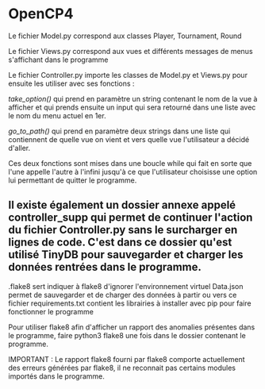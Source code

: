 # OpenCP4

Le fichier Model.py correspond aux classes Player, Tournament, Round

Le fichier Views.py correspond aux vues et différents messages de menus s'affichant dans le programme

Le fichier Controller.py importe les classes de Model.py et Views.py pour ensuite les utiliser avec ses fonctions :

*take_option()* qui prend en paramètre un string contenant le nom de la vue à afficher et qui prends ensuite un input
qui sera retourné dans une liste avec le nom du menu actuel en 1er.

*go_to_path()* qui prend en paramètre deux strings dans une liste qui contiennent de quelle vue on vient et vers
quelle vue l'utilisateur a décidé d'aller. 

Ces deux fonctions sont mises dans une boucle while qui fait en sorte que l'une appelle l'autre à l'infini jusqu'à 
ce que l'utilisateur choisisse une option lui permettant de quitter le programme.

Il existe également un dossier annexe appelé controller_supp qui permet de continuer l'action du fichier Controller.py
sans le surcharger en lignes de code. C'est dans ce dossier qu'est utilisé TinyDB pour sauvegarder et charger 
les données rentrées dans le programme.
-------------------
.flake8 sert indiquer à flake8 d'ignorer l'environnement virtuel
Data.json permet de sauvegarder et de charger des données à partir ou vers ce fichier
requirements.txt contient les librairies à installer avec pip pour faire fonctionner le programme

Pour utiliser flake8 afin d'afficher un rapport des anomalies présentes dans le programme, faire
python3 flake8 une fois dans le dossier contenant le programme.

IMPORTANT : Le rapport flake8 fourni par flake8 comporte actuellement des erreurs générées par flake8,
il ne reconnait pas certains modules importés dans le programme.

